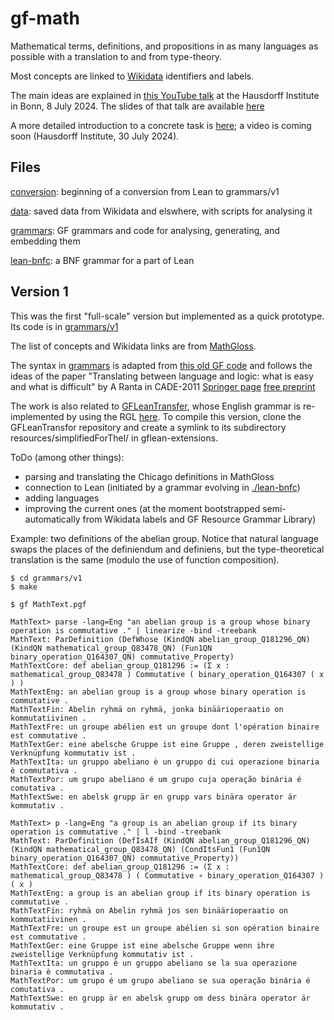 # gf-math

Mathematical terms, definitions, and propositions in as many languages
as possible with a translation to and from type-theory.

Most concepts are linked to
[Wikidata](https://www.wikidata.org/wiki/Wikidata:Main_Page)
identifiers and labels.

The main ideas are explained in [this YouTube talk](https://www.youtube.com/watch?v=UG6RUFS5esk) at the Hausdorff Institute in Bonn, 8 July 2024.
The slides of that talk are available [here]()

A more detailed introduction to a concrete task is [here](https://docs.google.com/presentation/d/10Z9zz020SnyrIM8gSUVURDCUe-j4gzTGkefTNRcZx1g/edit?usp=sharing);
a video is coming soon (Hausdorff Institute, 30 July 2024).


## Files

[conversion](./conversion): beginning of a conversion from Lean to grammars/v1

[data](./data): saved data from Wikidata and elswhere, with scripts for analysing it

[grammars](./grammars): GF grammars and code for analysing, generating, and embedding them

[lean-bnfc](./lean-bnfc): a BNF grammar for a part of Lean


## Version 1

This was the first "full-scale" version but implemented as a quick prototype.
Its code is in [grammars/v1](./grammars/v1)

The list of concepts and Wikidata links are from
[MathGloss](https://mathgloss.github.io/MathGloss/database).

The syntax in [grammars](./grammars) is adapted from
[this old GF code](https://github.com/GrammaticalFramework/gf-contrib/tree/master/cade-2011)
and follows the ideas of the paper
"Translating between language and logic: what is easy and what is
difficult" by A Ranta in CADE-2011
[Springer page](https://link.springer.com/chapter/10.1007/978-3-642-22438-6_3)
[free preprint](http://www.cse.chalmers.se/~aarne/articles/cade2011.pdf)

The work is also related to [GFLeanTransfer](https://github.com/pkshashank/GFLeanTransfer), whose
English grammar is re-implemented by using the RGL [here](./gflean-extensions). To compile this version,
clone the GFLeanTransfor repository and create a symlink to its subdirectory resources/simplifiedForThel/ in
gflean-extensions.

ToDo (among other things):
- parsing and translating the Chicago definitions in MathGloss
- connection to Lean (initiated by a grammar evolving in
[./lean-bnfc](./lean-bnfc))
- adding languages
- improving the current ones (at the moment bootstrapped
  semi-automatically from Wikidata labels and GF Resource Grammar
  Library)
  

Example: two definitions of the abelian group.
Notice that natural language swaps the places of the definiendum
and definiens, but the type-theoretical translation is the same
(modulo the use of function composition).
```
$ cd grammars/v1
$ make

$ gf MathText.pgf

MathText> parse -lang=Eng "an abelian group is a group whose binary operation is commutative ." | linearize -bind -treebank
MathText: ParDefinition (DefWhose (KindQN abelian_group_Q181296_QN) (KindQN mathematical_group_Q83478_QN) (Fun1QN binary_operation_Q164307_QN) commutative_Property)
MathTextCore: def abelian_group_Q181296 := (Σ x : mathematical_group_Q83478 ) Commutative ( binary_operation_Q164307 ( x ) )
MathTextEng: an abelian group is a group whose binary operation is commutative .
MathTextFin: Abelin ryhmä on ryhmä, jonka binäärioperaatio on kommutatiivinen .
MathTextFre: un groupe abélien est un groupe dont l'opération binaire est commutative .
MathTextGer: eine abelsche Gruppe ist eine Gruppe , deren zweistellige Verknüpfung kommutativ ist .
MathTextIta: un gruppo abeliano è un gruppo di cui operazione binaria è commutativa .
MathTextPor: um grupo abeliano é um grupo cuja operação binária é comutativa .
MathTextSwe: en abelsk grupp är en grupp vars binära operator är kommutativ .

MathText> p -lang=Eng "a group is an abelian group if its binary operation is commutative ." | l -bind -treebank
MathText: ParDefinition (DefIsAIf (KindQN abelian_group_Q181296_QN) (KindQN mathematical_group_Q83478_QN) (CondItsFun1 (Fun1QN binary_operation_Q164307_QN) commutative_Property))
MathTextCore: def abelian_group_Q181296 := (Σ x : mathematical_group_Q83478 ) ( Commutative ∘ binary_operation_Q164307 ) ( x )
MathTextEng: a group is an abelian group if its binary operation is commutative .
MathTextFin: ryhmä on Abelin ryhmä jos sen binäärioperaatio on kommutatiivinen .
MathTextFre: un groupe est un groupe abélien si son opération binaire est commutative .
MathTextGer: eine Gruppe ist eine abelsche Gruppe wenn ihre zweistellige Verknüpfung kommutativ ist .
MathTextIta: un gruppo è un gruppo abeliano se la sua operazione binaria è commutativa .
MathTextPor: um grupo é um grupo abeliano se sua operação binária é comutativa .
MathTextSwe: en grupp är en abelsk grupp om dess binära operator är kommutativ .
```

